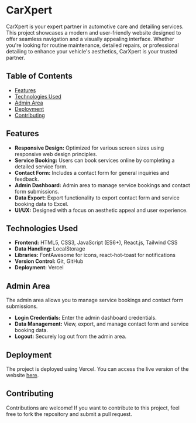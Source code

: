 # CarXpert

CarXpert is your expert partner in automotive care and detailing services. This project showcases a modern and user-friendly website designed to offer seamless navigation and a visually appealing interface. Whether you're looking for routine maintenance, detailed repairs, or professional detailing to enhance your vehicle's aesthetics, CarXpert is your trusted partner.

## Table of Contents

- [Features](#features)
- [Technologies Used](#technologies-used)
- [Admin Area](#admin-area)
- [Deployment](#deployment)
- [Contributing](#contributing)

## Features

- **Responsive Design:** Optimized for various screen sizes using responsive web design principles.
- **Service Booking:** Users can book services online by completing a detailed service form.
- **Contact Form:** Includes a contact form for general inquiries and feedback.
- **Admin Dashboard:** Admin area to manage service bookings and contact form submissions.
- **Data Export:** Export functionality to export contact form and service booking data to Excel.
- **UI/UX:** Designed with a focus on aesthetic appeal and user experience.

## Technologies Used

- **Frontend:** HTML5, CSS3, JavaScript (ES6+), React.js, Tailwind CSS
- **Data Handling:** LocalStorage
- **Libraries:** FontAwesome for icons, react-hot-toast for notifications
- **Version Control:** Git, GitHub
- **Deployment:** Vercel

## Admin Area

The admin area allows you to manage service bookings and contact form submissions.

- **Login Credentials:** Enter the admin dashboard credentials.
- **Data Management:** View, export, and manage contact form and service booking data.
- **Logout:** Securely log out from the admin area.

## Deployment

The project is deployed using Vercel. You can access the live version of the website [here](https://car-xpert.vercel.app/).

## Contributing

Contributions are welcome! If you want to contribute to this project, feel free to fork the repository and submit a pull request.
